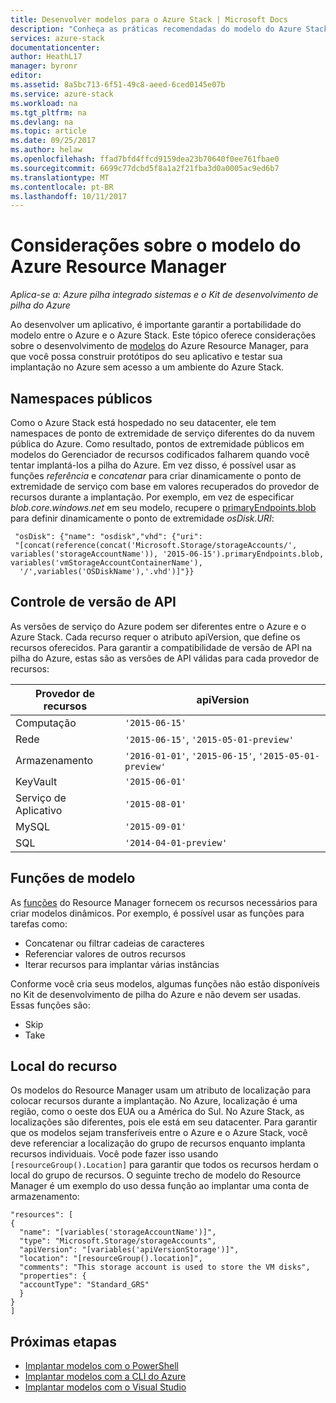```yaml
---
title: Desenvolver modelos para o Azure Stack | Microsoft Docs
description: "Conheça as práticas recomendadas do modelo do Azure Stack"
services: azure-stack
documentationcenter: 
author: HeathL17
manager: byronr
editor: 
ms.assetid: 8a5bc713-6f51-49c8-aeed-6ced0145e07b
ms.service: azure-stack
ms.workload: na
ms.tgt_pltfrm: na
ms.devlang: na
ms.topic: article
ms.date: 09/25/2017
ms.author: helaw
ms.openlocfilehash: ffad7bfd4ffcd9159dea23b70640f0ee761fbae0
ms.sourcegitcommit: 6699c77dcbd5f8a1a2f21fba3d0a0005ac9ed6b7
ms.translationtype: MT
ms.contentlocale: pt-BR
ms.lasthandoff: 10/11/2017
---
```

# <a name="azure-resource-manager-template-considerations"></a>Considerações sobre o modelo do Azure Resource Manager

*Aplica-se a: Azure pilha integrado sistemas e o Kit de desenvolvimento de pilha do Azure*

Ao desenvolver um aplicativo, é importante garantir a portabilidade do modelo entre o Azure e o Azure Stack.  Este tópico oferece considerações sobre o desenvolvimento de [modelos](http://download.microsoft.com/download/E/A/4/EA4017B5-F2ED-449A-897E-BD92E42479CE/Getting_Started_With_Azure_Resource_Manager_white_paper_EN_US.pdf) do Azure Resource Manager, para que você possa construir protótipos do seu aplicativo e testar sua implantação no Azure sem acesso a um ambiente do Azure Stack.

## <a name="public-namespaces"></a>Namespaces públicos
Como o Azure Stack está hospedado no seu datacenter, ele tem namespaces de ponto de extremidade de serviço diferentes do da nuvem pública do Azure. Como resultado, pontos de extremidade públicos em modelos do Gerenciador de recursos codificados falharem quando você tentar implantá-los a pilha do Azure. Em vez disso, é possível usar as funções *referência* e *concatenar* para criar dinamicamente o ponto de extremidade de serviço com base em valores recuperados do provedor de recursos durante a implantação. Por exemplo, em vez de especificar *blob.core.windows.net* em seu modelo, recupere o [primaryEndpoints.blob](https://github.com/Azure/AzureStack-QuickStart-Templates/blob/master/101-simple-windows-vm/azuredeploy.json#L201) para definir dinamicamente o ponto de extremidade *osDisk.URI*:

     "osDisk": {"name": "osdisk","vhd": {"uri": 
     "[concat(reference(concat('Microsoft.Storage/storageAccounts/', variables('storageAccountName')), '2015-06-15').primaryEndpoints.blob, variables('vmStorageAccountContainerName'),
      '/',variables('OSDiskName'),'.vhd')]"}}

## <a name="api-versioning"></a>Controle de versão de API
As versões de serviço do Azure podem ser diferentes entre o Azure e o Azure Stack. Cada recurso requer o atributo apiVersion, que define os recursos oferecidos. Para garantir a compatibilidade de versão de API na pilha do Azure, estas são as versões de API válidas para cada provedor de recursos:

| Provedor de recursos | apiVersion |
| --- | --- |
| Computação |`'2015-06-15'` |
| Rede |`'2015-06-15'`, `'2015-05-01-preview'` |
| Armazenamento |`'2016-01-01'`, `'2015-06-15'`, `'2015-05-01-preview'` |
| KeyVault | `'2015-06-01'` |
| Serviço de Aplicativo |`'2015-08-01'` |
| MySQL |`'2015-09-01'` |
| SQL |`'2014-04-01-preview'` |

## <a name="template-functions"></a>Funções de modelo
As [funções](../../azure-resource-manager/resource-group-template-functions.md) do Resource Manager fornecem os recursos necessários para criar modelos dinâmicos. Por exemplo, é possível usar as funções para tarefas como:

* Concatenar ou filtrar cadeias de caracteres 
* Referenciar valores de outros recursos
* Iterar recursos para implantar várias instâncias 

Conforme você cria seus modelos, algumas funções não estão disponíveis no Kit de desenvolvimento de pilha do Azure e não devem ser usadas. Essas funções são:

* Skip
* Take

## <a name="resource-location"></a>Local do recurso
Os modelos do Resource Manager usam um atributo de localização para colocar recursos durante a implantação. No Azure, localização é uma região, como o oeste dos EUA ou a América do Sul. No Azure Stack, as localizações são diferentes, pois ele está em seu datacenter.  Para garantir que os modelos sejam transferíveis entre o Azure e o Azure Stack, você deve referenciar a localização do grupo de recursos enquanto implanta recursos individuais. Você pode fazer isso usando `[resourceGroup().Location]` para garantir que todos os recursos herdam o local do grupo de recursos.  O seguinte trecho de modelo do Resource Manager é um exemplo do uso dessa função ao implantar uma conta de armazenamento:

    "resources": [
    {
      "name": "[variables('storageAccountName')]",
      "type": "Microsoft.Storage/storageAccounts",
      "apiVersion": "[variables('apiVersionStorage')]",
      "location": "[resourceGroup().location]",
      "comments": "This storage account is used to store the VM disks",
      "properties": {
      "accountType": "Standard_GRS"
      }
    }
    ]


## <a name="next-steps"></a>Próximas etapas
* [Implantar modelos com o PowerShell](azure-stack-deploy-template-powershell.md)
* [Implantar modelos com a CLI do Azure](azure-stack-deploy-template-command-line.md)
* [Implantar modelos com o Visual Studio](azure-stack-deploy-template-visual-studio.md)

